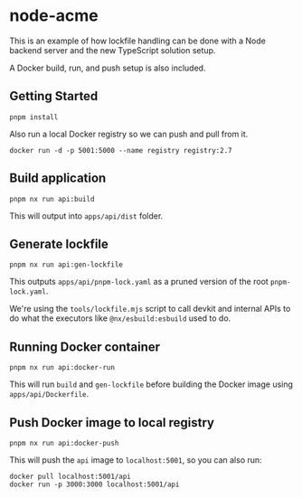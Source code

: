 # node-acme

This is an example of how lockfile handling can be done with a Node backend server and the new TypeScript solution setup.

A Docker build, run, and push setup is also included.

## Getting Started

```shell
pnpm install
```

Also run a local Docker registry so we can push and pull from it.

```shell
docker run -d -p 5001:5000 --name registry registry:2.7
```

## Build application

```shell
pnpm nx run api:build
```

This will output into `apps/api/dist` folder.


## Generate lockfile

```shell
pnpm nx run api:gen-lockfile
```

This outputs `apps/api/pnpm-lock.yaml` as a pruned version of the root `pnpm-lock.yaml`.

We're using the `tools/lockfile.mjs` script to call devkit and internal APIs to do what the executors like `@nx/esbuild:esbuild` used to do.

## Running Docker container

```shell
pnpm nx run api:docker-run
```

This will run `build` and `gen-lockfile` before building the Docker image using `apps/api/Dockerfile`.

## Push Docker image to local registry

```shell
pnpm nx run api:docker-push
```

This will push the `api` image to `localhost:5001`, so you can also run:

```shell
docker pull localhost:5001/api
docker run -p 3000:3000 localhost:5001/api
```
